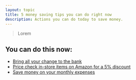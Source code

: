 ```yaml
---
layout: topic
title: 5 money saving tips you can do right now
description: Actions you can do today to save money.
---
```


> Lorem

## You can do this now:

* [Bring all your change to the bank](http://bucks.blogs.nytimes.com/2011/06/02/banks-where-you-can-still-count-your-change/)
* [Price check in-store items on Amazon for a 5% discount](http://www.amazon.com/gp/feature.html?docId=1000749751)
* [Save money on your monthly expenses](http://lifehacker.com/5823762/a-bill+by+bill-guide-to-saving-money-on-your-monthly-expenses)

